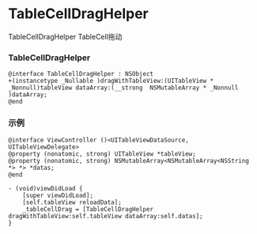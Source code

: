 # TableCellDragHelper
TableCellDragHelper  TableCell拖动

### TableCellDragHelper
```
@interface TableCellDragHelper : NSObject
+(instancetype _Nullable )dragWithTableView:(UITableView * _Nonnull)tableView dataArray:(__strong  NSMutableArray * _Nonnull )dataArray;
@end
```
### 示例
```
@interface ViewController ()<UITableViewDataSource, UITableViewDelegate>
@property (nonatomic, strong) UITableView *tableView;
@property (nonatomic, strong) NSMutableArray<NSMutableArray<NSString *> *> *datas;
@end

- (void)viewDidLoad {
    [super viewDidLoad];
    [self.tableView reloadData];
    _tableCellDrag = [TableCellDragHelper dragWithTableView:self.tableView dataArray:self.datas];
}
```
